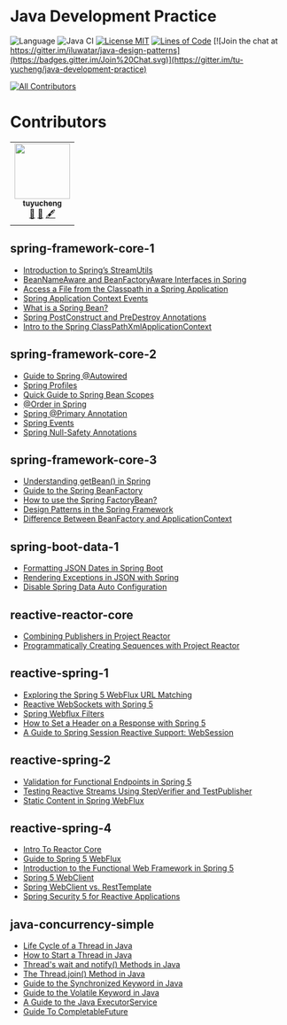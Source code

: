 <!-- the line below needs to be an empty line C: (its because kramdown isnt
     that smart and dearly wants an empty line before a heading to be able to
     display it as such, e.g. website) -->

# Java Development Practice

![Language](https://img.shields.io/badge/language-java-brightgreen)
![Java CI](https://github.com/iluwatar/java-design-patterns/workflows/Java%20CI/badge.svg)
[![License MIT](https://img.shields.io/badge/license-MIT-blue.svg)](https://raw.githubusercontent.com/tu-yucheng/java-development-practice/master/LICENSE.md)
[![Lines of Code](https://sonarcloud.io/api/project_badges/measure?project=tu-yucheng_java-development-practice&metric=ncloc)](https://sonarcloud.io/project/overview?id=tu-yucheng_java-development-practice)
[![Join the chat at https://gitter.im/iluwatar/java-design-patterns](https://badges.gitter.im/Join%20Chat.svg)](https://gitter.im/tu-yucheng/java-development-practice)
<!-- ALL-CONTRIBUTORS-BADGE:START - Do not remove or modify this section -->
[![All Contributors](https://img.shields.io/badge/all_contributors-1-orange.svg?style=flat-square)](#contributors)
<!-- ALL-CONTRIBUTORS-BADGE:END -->

# Contributors

<!-- ALL-CONTRIBUTORS-LIST:START - Do not remove or modify this section -->
<!-- prettier-ignore-start -->
<!-- markdownlint-disable -->
<table>
  <tr>
    <td align="center"><a href="https://github.com/tu-yucheng"><img src="https://avatars0.githubusercontent.com/u/4526195?v=4?s=100" width="100px;" alt=""/><br /><sub><b>tuyucheng</b></sub></a><br /><a href="#projectManagement-tuyucheng" title="Project Management">📆</a> <a href="#maintenance-tuyucheng" title="Maintenance">🚧</a> <a href="#content-tuyucheng" title="Content">🖋</a></td>
  </tr>
</table>

## spring-framework-core-1

- [Introduction to Spring’s StreamUtils](spring-framework-core-1/docs/Spring_StreamUtils.md)
- [BeanNameAware and BeanFactoryAware Interfaces in Spring](spring-framework-core-1/docs/Spring_Aware_Interface.md)
- [Access a File from the Classpath in a Spring Application](spring-framework-core-1/docs/Spring_Classpath_FileAccess.md)
- [Spring Application Context Events](spring-framework-core-1/docs/Spring_Context_Event.md)
- [What is a Spring Bean?](spring-framework-core-1/docs/Spring_Bean.md)
- [Spring PostConstruct and PreDestroy Annotations](spring-framework-core-1/docs/Spring_PostConstruct_Predestroy.md)
- [Intro to the Spring ClassPathXmlApplicationContext](spring-framework-core-1/docs/Spring_ClassPathXmlApplication.md)

## spring-framework-core-2

- [Guide to Spring @Autowired](spring-framework-core-2/docs/Spring_@Autowired.md)
- [Spring Profiles](spring-framework-core-2/docs/Spring_Profile.md)
- [Quick Guide to Spring Bean Scopes](spring-framework-core-2/docs/Spring_Bean_Scope.md)
- [@Order in Spring](spring-framework-core-2/docs/Spring_@Order.md)
- [Spring @Primary Annotation](spring-framework-core-2/docs/Spring_@Primary.md)
- [Spring Events](spring-framework-core-2/docs/Spring_Events.md)
- [Spring Null-Safety Annotations](spring-framework-core-2/docs/Spring_NullSafety.md)

## spring-framework-core-3

- [Understanding getBean() in Spring](spring-framework-core-3/docs/Spring_getBean().md)
- [Guide to the Spring BeanFactory](spring-framework-core-3/docs/Spring_BeanFactory.md)
- [How to use the Spring FactoryBean?](spring-framework-core-3/docs/Spring_FactoryBean.md)
- [Design Patterns in the Spring Framework](spring-framework-core-3/docs/Spring_DesignPattern.md)
- [Difference Between BeanFactory and ApplicationContext](spring-framework-core-3/docs/Spring_BeanFactory_ApplicationContext.md)

## spring-boot-data-1

- [Formatting JSON Dates in Spring Boot](spring-boot-data-1/docs/SpringBoot_Format_Json.md)
- [Rendering Exceptions in JSON with Spring](spring-boot-data-1/docs/SpringBoot_Exception_Json.md)
- [Disable Spring Data Auto Configuration](spring-boot-data-1/docs/SpringBoot_DisableAutoConfig.md)

## reactive-reactor-core

- [Combining Publishers in Project Reactor](reactive-reactor-core/docs/Reactor_CombineStreams.md)
- [Programmatically Creating Sequences with Project Reactor](reactive-reactor-core/docs/Reactor_Flux_Sequences.md)

## reactive-spring-1

- [Exploring the Spring 5 WebFlux URL Matching](reactive-spring-1/docs/Spring_MVC_URL_Matching.md)
- [Reactive WebSockets with Spring 5](reactive-spring-1/docs/Spring_Reactive_WebSockets.md)
- [Spring Webflux Filters](reactive-spring-1/docs/Spring_WebFlux_Filter.md)
- [How to Set a Header on a Response with Spring 5](reactive-spring-1/docs/Spring_WebFlux_Header.md)
- [A Guide to Spring Session Reactive Support: WebSession](reactive-spring-1/docs/Spring_Reactive_Session.md)

## reactive-spring-2

- [Validation for Functional Endpoints in Spring 5](reactive-spring-2/docs/Functional_Endpoints_Validation.md)
- [Testing Reactive Streams Using StepVerifier and TestPublisher](reactive-spring-2/docs/Reactive_StepVerifier.md)
- [Static Content in Spring WebFlux](reactive-spring-2/docs/WebFlux_Static_Content.md)

## reactive-spring-4

- [Intro To Reactor Core](reactive-spring-4/docs/Reactor_Core.md)
- [Guide to Spring 5 WebFlux](reactive-spring-4/docs/Spring_WebFlux.md)
- [Introduction to the Functional Web Framework in Spring 5](reactive-spring-4/docs/Spring_FunctionWeb.md)
- [Spring 5 WebClient](reactive-spring-4/docs/Spring_WebClient.md)
- [Spring WebClient vs. RestTemplate](reactive-spring-4/docs/Spring_WebClient_RestTemplate.md)
- [Spring Security 5 for Reactive Applications](reactive-spring-4/docs/Spring_Reactive_Security.md)

## java-concurrency-simple

- [Life Cycle of a Thread in Java](java-concurrency-simple/docs/Java_Thread_LifeCycle.md)
- [How to Start a Thread in Java](java-concurrency-simple/docs/Java_StartThread.md)
- [Thread's wait and notify() Methods in Java](java-concurrency-simple/docs/Java_Wait_Notify.md)
- [The Thread.join() Method in Java](java-concurrency-simple/docs/Java_Thread_Join.md)
- [Guide to the Synchronized Keyword in Java](java-concurrency-simple/docs/Java_Synchronized.md)
- [Guide to the Volatile Keyword in Java](java-concurrency-simple/docs/Java_Volatile.md)
- [A Guide to the Java ExecutorService](java-concurrency-simple/docs/Java_ExecutorService.md)
- [Guide To CompletableFuture](java-concurrency-simple/docs/Java_CompletableFuture.md)